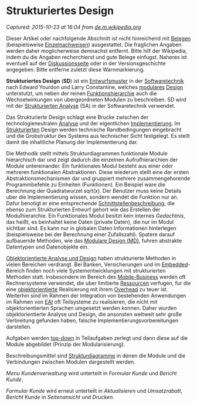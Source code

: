 # Strukturiertes Design

_Captured: 2015-10-23 at 16:04 from [de.m.wikipedia.org](https://de.m.wikipedia.org/wiki/Strukturiertes_Design)_

Dieser Artikel oder nachfolgende Abschnitt ist nicht hinreichend mit [Belegen](https://de.m.wikipedia.org/wiki/Wikipedia:Belege) (beispielsweise [Einzelnachweisen](https://de.m.wikipedia.org/wiki/Hilfe:Einzelnachweise)) ausgestattet. Die fraglichen Angaben werden daher moglicherweise demnachst entfernt. Bitte hilf der Wikipedia, indem du die Angaben recherchierst und gute Belege einfugst. Naheres ist eventuell auf der [Diskussionsseite](https://de.m.wikipedia.org/wiki/Diskussion:Strukturiertes_Design) oder in der Versionsgeschichte angegeben. Bitte entferne zuletzt diese Warnmarkierung.  


**Strukturiertes Design** (**SD**) ist ein [Entwurfsmuster](https://de.m.wikipedia.org/wiki/Entwurfsmuster) in der [Softwaretechnik](https://de.m.wikipedia.org/wiki/Softwaretechnik) nach Edward Yourdon und Larry Constantine, welches [modulares](https://de.m.wikipedia.org/wiki/Modul_\(Software\)) [Design](https://de.m.wikipedia.org/wiki/Design) unterstutzt, um neben der reinen [Funktionshierarchie](https://de.m.wikipedia.org/w/index.php?title=Funktionshierarchie&action=edit&redlink=1) auch die Wechselwirkungen von ubergeordneten Modulen zu beschreiben. SD wird mit der [Strukturierten Analyse](https://de.m.wikipedia.org/wiki/Strukturierte_Analyse) (SA) in der Softwaretechnik verwendet.

Das Strukturierte Design schlagt eine Brucke zwischen der technologieneutralen [Analyse](https://de.m.wikipedia.org/wiki/Analyse) und der eigentlichen [Implementierung](https://de.m.wikipedia.org/wiki/Implementierung). Im [Strukturierten](https://de.m.wikipedia.org/wiki/Struktur) Design werden technische Randbedingungen eingebracht und die Grobstruktur des Systems aus technischer Sicht festgelegt. Es stellt damit die inhaltliche Planung der Implementierung dar.

Die Methodik stellt mittels Strukturdiagrammen funktionale Module hierarchisch dar und zeigt dadurch die einzelnen Aufrufhierarchien der Module untereinander. Ein funktionales Modul besteht aus einer oder mehreren funktionalen Abstraktionen. Diese wiederum stellt eine der ersten Abstraktionsmechanismen dar und gruppiert mehrere zusammengehorende Programmbefehle zu Einheiten (Funktionen). Ein Beispiel ware die Berechnung der Quadratwurzel sqrt(x). Der Benutzer muss keine Details uber die Implementierung wissen, sondern wendet die Funktion nur an. Dafur benotigt er eine entsprechende [Schnittstellenbeschreibung](https://de.m.wikipedia.org/wiki/Schnittstellenbeschreibung), die ebenso zum Strukturierten Entwurf gehort wie das Erstellen der Modulhierarchie. Ein Funktionales Modul besitzt kein internes _Gedachtnis_, das heißt, es beinhaltet keine Daten (private Daten), die nur im Modul sichtbar sind. Es kann nur in globalen Daten Informationen hinterlegen (beispielsweise bei der Berechnung einer Zufallszahl). Spatere darauf aufbauende Methoden, wie das [Modulare Design (MD)](https://de.m.wikipedia.org/w/index.php?title=Modulares_Design&action=edit&redlink=1), fuhren abstrakte Datentypen und Datenobjekte ein.

[Objektorientierte Analyse und Design](https://de.m.wikipedia.org/wiki/Objektorientierte_Analyse_und_Design) haben strukturierte Methoden in vielen Bereichen verdrangt. Bei Banken, Versicherungen und im [Embedded](https://de.m.wikipedia.org/wiki/Eingebettetes_System)-Bereich finden noch viele Systementwicklungen mit strukturierten Methoden statt. Insbesondere im Bereich des [Mobile-Business](https://de.m.wikipedia.org/wiki/Mobile-Business) werden oft Rechnersysteme verwendet, die uber limitierte [Ressourcen](https://de.m.wikipedia.org/wiki/Betriebsmittel_\(Informatik\)) verfugen, fur die eine [objektorientierte](https://de.m.wikipedia.org/wiki/Objektorientiert) Realisierung mit ihrem [Overhead](https://de.m.wikipedia.org/wiki/Overhead_\(EDV\)) zu teuer ist. Weiterhin sind im Rahmen der Integration von bestehenden Anwendungen im Rahmen von [EAI](https://de.m.wikipedia.org/wiki/Enterprise_Application_Integration) oft Teilsysteme zu realisieren, die nicht mit objektorientierten Sprachen umgesetzt werden konnen. Daher wurden objektorientierte Analyse und Design, die ansonsten weltweit sehr große Verbreitung gefunden haben, falsche Implementierungsvorbereitungen darstellen.

Aufgaben werden [top-down](https://de.m.wikipedia.org/wiki/Top-down) in Teilaufgaben zerlegt und dann diese auf die Module abgebildet (Prinzip der Modularisierung).

Beschreibungsmittel sind [Strukturdiagramme](https://de.m.wikipedia.org/w/index.php?title=Strukturdiagramm&action=edit&redlink=1) in denen die Module und die Verbindungen zwischen Modulen dargestellt werden.

_Menu Kundenverwaltung_ wird unterteilt in _Formular Kunde_ und _Bericht Kunde_.

_Formular Kunde_ wird erneut unterteilt in _Aktualisieren_ und _Umsatzrabatt_, _Bericht Kunde_ in _Seitenansicht_ und _Drucken_.
